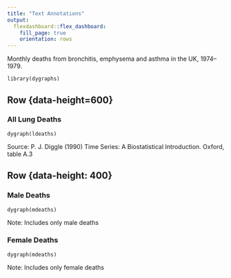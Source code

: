 ```yaml
---
title: "Text Annotations"
output: 
  flexdashboard::flex_dashboard:
    fill_page: true
    orientation: rows
---
```


Monthly deaths from bronchitis, emphysema and asthma in the UK, 1974–1979.
    
```{r setup, include=FALSE}
library(dygraphs)
```

Row {data-height=600}
-------------------------------------

### All Lung Deaths
    
```{r}
dygraph(ldeaths)
```
    
Source: P. J. Diggle (1990) Time Series: A Biostatistical Introduction. Oxford, table A.3    
 
Row {data-height: 400}
-------------------------------------

### Male Deaths

```{r}
dygraph(mdeaths)
```
   
Note: Includes only male deaths
   
### Female Deaths

```{r}
dygraph(mdeaths)
```
   
Note: Includes only female deaths
